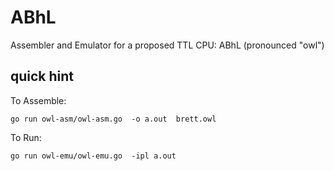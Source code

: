 # ABhL
Assembler and Emulator for a proposed TTL CPU: ABhL (pronounced "owl")

## quick hint

To Assemble:

```
go run owl-asm/owl-asm.go  -o a.out  brett.owl
```

To Run:

```
go run owl-emu/owl-emu.go  -ipl a.out
```
